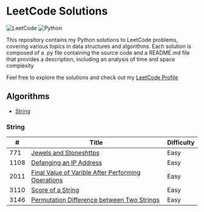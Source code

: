 # LeetCode Solutions
![LeetCode](https://img.shields.io/badge/LeetCode-000000?style=for-the-badge&logo=LeetCode&logoColor=#d16c06) ![Python](https://img.shields.io/badge/python-3670A0?style=for-the-badge&logo=python&logoColor=ffdd54) 

This repository contains my Python solutions to LeetCode problems, covering various topics in data structures and algorithms. Each solution is composed of a .py file 
containing the source code and a README.md file that provides a description, including an analysis of time and space complexity

Feel free to explore the solutions and check out my [LeetCode Profile](https://leetcode.com/u/vitorAugusto2/)

## Algorithms

* [String](https://github.com/vitorAugusto2/leetcode-solution/tree/main?tab=readme-ov-file#string)

### String

|  #   | Title                   | Difficulty    |
|------|-------------------------| ------------- |
| 771  | [Jewels and Stoneshttps](https://github.com/vitorAugusto2/leetcode-solution/tree/main/problems/771.%20Jewels%20and%20Stones)   | Easy |
| 1108 | [Defanging an IP Address](https://github.com/vitorAugusto2/leetcode-solution/tree/main/problems/1108.%20Defanging%20an%20IP%20Address) | Easy |
| 2011 | [Final Value of Varible After Performing Operations](https://github.com/vitorAugusto2/leetcode-solution/tree/main/problems/2011.%20Final%20Value%20of%20Varible%20After%20Performing%20Operations) | Easy |
| 3110 | [Score of a String](https://github.com/vitorAugusto2/leetcode-solution/tree/main/problems/3110.%20Score%20of%20a%20String) | Easy          |
| 3146 | [Permutation Difference between Two Strings](https://github.com/vitorAugusto2/leetcode-solution/tree/main/problems/3146.%20Permutation%20Difference%20between%20Two%20Strings) | Easy |

